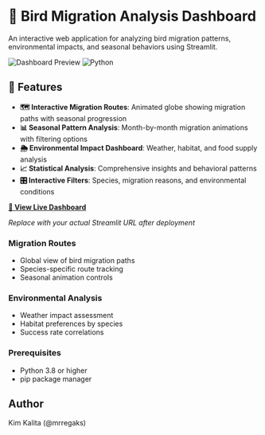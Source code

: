 # 🦅 Bird Migration Analysis Dashboard

An interactive web application for analyzing bird migration patterns, environmental impacts, and seasonal behaviors using Streamlit.

![Dashboard Preview](https://img.shields.io/badge/Streamlit-FF4B4B?style=for-the-badge&logo=streamlit&logoColor=white)
![Python](https://img.shields.io/badge/Python-3776AB?style=for-the-badge&logo=python&logoColor=white)

## 🌟 Features

- **🗺️ Interactive Migration Routes**: Animated globe showing migration paths with seasonal progression
- **📊 Seasonal Pattern Analysis**: Month-by-month migration animations with filtering options
- **🌦️ Environmental Impact Dashboard**: Weather, habitat, and food supply analysis
- **📈 Statistical Analysis**: Comprehensive insights and behavioral patterns
- **🎛️ Interactive Filters**: Species, migration reasons, and environmental conditions

**[🔗 View Live Dashboard](https://bird-migration-dashboard.streamlit.app/)**

*Replace with your actual Streamlit URL after deployment*


### Migration Routes
- Global view of bird migration paths
- Species-specific route tracking
- Seasonal animation controls

### Environmental Analysis
- Weather impact assessment
- Habitat preferences by species
- Success rate correlations

### Prerequisites
- Python 3.8 or higher
- pip package manager

## Author
Kim Kalita (@mrregaks)

